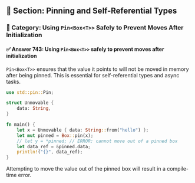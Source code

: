 ## 📘 Section: Pinning and Self-Referential Types
### 🔹 Category: Using `Pin<Box<T>>` Safely to Prevent Moves After Initialization
#### ✅ Answer 743: Using `Pin<Box<T>>` safely to prevent moves after initialization

`Pin<Box<T>>` ensures that the value it points to will not be moved in memory after being pinned. This is essential for self-referential types and async tasks.

```rust
use std::pin::Pin;

struct Unmovable {
    data: String,
}

fn main() {
    let x = Unmovable { data: String::from("hello") };
    let mut pinned = Box::pin(x);
    // let y = *pinned; // ERROR: cannot move out of a pinned box
    let data_ref = &pinned.data;
    println!("{}", data_ref);
}
```

Attempting to move the value out of the pinned box will result in a compile-time error.
